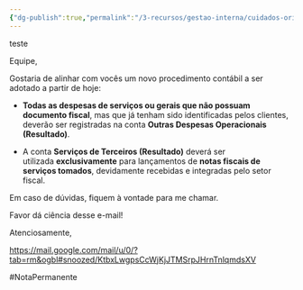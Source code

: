 ```yaml
---
{"dg-publish":true,"permalink":"/3-recursos/gestao-interna/cuidados-orientacoes/2025072025-comunicado-sobre-a-classificacao-das-despesas/","dgPassFrontmatter":true,"created":"2025-07-31T12:06:02.777-03:00","updated":"2025-08-26T12:24:38.762-03:00"}
---
```


teste

Equipe,

Gostaria de alinhar com vocês um novo procedimento contábil a ser adotado a partir de hoje:

- **Todas as despesas de serviços ou gerais que não possuam documento fiscal**, mas que já tenham sido identificadas pelos clientes, deverão ser registradas na conta **Outras Despesas Operacionais (Resultado)**.
    
- A conta **Serviços de Terceiros (Resultado)** deverá ser utilizada **exclusivamente** para lançamentos de **notas fiscais de serviços tomados**, devidamente recebidas e integradas pelo setor fiscal.
    

Em caso de dúvidas, fiquem à vontade para me chamar.
  

Favor dá ciência desse e-mail!  
  

Atenciosamente,

https://mail.google.com/mail/u/0/?tab=rm&ogbl#snoozed/KtbxLwgpsCcWjKjJTMSrpJHrnTnlqmdsXV


#NotaPermanente 